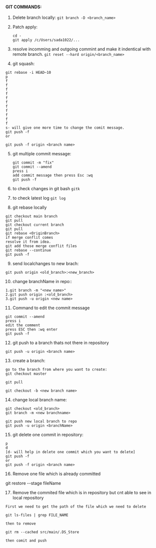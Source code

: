 #### GIT COMMANDS:

1. Delete branch locally:
   ```git branch -D <branch_name>```

2. Patch apply:
   ```cd /c
   cd -
   git apply /c/Users/sada1022/...
   ```
3. resolve incomming and outgoing commint and make it indentical with remote branch.
   ```git reset --hard origin/<branch_name>```

4. git squash:

```
git rebase -i HEAD~10
p
f
f
f
f
f
f
f
f
f
f
f
s- will give one more time to change the comit message.
git push -f
or

git push -f origin <branch name> 
```

5. git multiple commit message:
   ```
   git commit -m "fix"
   git commit --amend
   press i
   add commit message then press Esc :wq
   git push -f
   ```


6. to check changes in git bash
```gitk```

7. to check latest log
```git log```

8. git rebase locally
```
git checkout main branch
git pull
git checkout current branch
git pull
git rebase <OriginBranch>
if merge conflit comes
resolve it from idea.
git add those merge conflit files
git rebase --continue
git push -f
```

9. send localchanges to new brach:
```
git push origin <old_branch>:<new_branch>
```

10. change branchName in repo::
```
1.git branch -m "<new name>"
2.git push origin :<old_branch>
3.git push -u origin <new name>
```

11. Command to edit the commit message
```
git commit --amend
press i
edit the comment
press ESC then :wq enter
git push -f
```

12. git push to a branch thats not there in repository
```
git push -u origin <branch name>
```
13. create a branch:
```
go to the branch from where you want to create:
git checkout master

git pull

git checkout -b <new branch name>
```

14. change local branch name:
```
git checkout <old_branch>
git branch -m <new branchname>

git push new local branch to repo
git push -u origin <branchName>
```
15. git delete one commit in repository:

```git rebase -i HEAD~2
p
d
[d- will help in delete one commit which you want to delete]
git push -f
or
git push -f origin <branch name> 
```
16. Remove one file which is already committed 

git restore --stage fileName 

17. Remove the commited file which is in repository but cnt able to see in local repository
 ```
First we need to get the path of the file which we need to delete

git ls-files | grep FILE_NAME 

then to remove 

git rm --cached src/main/.DS_Store

then comit and push

```

